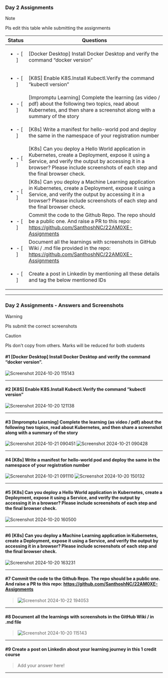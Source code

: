 ### Day 2 Assignments

> [!NOTE]
> Pls edit this table while submitting the assignments

| Status         | Questions     | 
|----------------|---------------|
| <ul><li>- [ ] </li></ul> | [Docker Desktop] Install Docker Desktop and verify the command “docker version” |
| <ul><li>- [ ] </li></ul> | [K8S] Enable K8S.Install Kubectl.Verify the command “kubectl version” |
| <ul><li>- [ ] </li></ul> | [Impromptu Learning] Complete the learning (as video / pdf) about the following two topics, read about Kubernetes, and then share a screenshot along with a summary of the story |
| <ul><li>- [ ] </li></ul> | [K8s] Write a manifest for hello-world pod and deploy the same in the namespace of your registration number |
| <ul><li>- [ ] </li></ul> | [K8s] Can you deploy a Hello World application in Kubernetes, create a Deployment, expose it using a Service, and verify the output by accessing it in a browser? Please include screenshots of each step and the final browser check. |
| <ul><li>- [ ] </li></ul> | [K8s] Can you deploy a Machine Learning application in Kubernetes, create a Deployment, expose it using a Service, and verify the output by accessing it in a browser? Please include screenshots of each step and the final browser check.  |
| <ul><li>- [ ] </li></ul> | Commit the code to the Github Repo. The repo should be a public one. And raise a PR to this repo: https://github.com/SanthoshNC/22AM0XE-Assignments |
| <ul><li>- [ ] </li></ul> | Document all the learnings with screenshots in GitHub Wiki / .md file provided in the repo: https://github.com/SanthoshNC/22AM0XE-Assignments |
| <ul><li>- [ ] </li></ul> | Create a post in Linkedin by mentioning all these details and tag the below mentioned IDs |

***

### Day 2 Assignments - Answers and Screenshots

> [!WARNING]
> Pls submit the correct screenshots

> [!CAUTION]
> Pls don't copy from others. Marks will be reduced for both students

#### #1 [Docker Desktop] Install Docker Desktop and verify the command “docker version”.
![Screenshot 2024-10-20 115143](https://github.com/user-attachments/assets/af5ca5ce-f5ff-4dce-964f-a1902a6daa55)




***

#### #2 [K8S] Enable K8S.Install Kubectl.Verify the command “kubectl version”
![Screenshot 2024-10-20 121138](https://github.com/user-attachments/assets/6fe86189-c1d7-4ec9-a9b0-2de46dfe0664)


***

#### #3 [Impromptu Learning] Complete the learning (as video / pdf) about the following two topics, read about Kubernetes, and then share a screenshot along with a summary of the story
![Screenshot 2024-10-21 090451](https://github.com/user-attachments/assets/7fea45df-785b-476a-bbdf-861bb282d453)
![Screenshot 2024-10-21 090428](https://github.com/user-attachments/assets/76f79ffe-975a-4371-8a65-ba785ee4c937)



***

#### #4 [K8s] Write a manifest for hello-world pod and deploy the same in the namespace of your registration number
![Screenshot 2024-10-21 091110](https://github.com/user-attachments/assets/61dc207d-fedf-412f-8072-3beed6cfd42c)
![Screenshot 2024-10-20 150132](https://github.com/user-attachments/assets/d0a6aaf0-3637-4e83-b894-ad5aa24fb08e)



***

#### #5 [K8s] Can you deploy a Hello World application in Kubernetes, create a Deployment, expose it using a Service, and verify the output by accessing it in a browser? Please include screenshots of each step and the final browser check.
![Screenshot 2024-10-20 160500](https://github.com/user-attachments/assets/9ea5d26d-35d6-4bd8-93ee-f0c4ba11157b)


***

#### #6 [K8s] Can you deploy a Machine Learning application in Kubernetes, create a Deployment, expose it using a Service, and verify the output by accessing it in a browser? Please include screenshots of each step and the final browser check.
![Screenshot 2024-10-20 163231](https://github.com/user-attachments/assets/8bbf06d0-6c7b-489b-83e4-3ca6517984bb)


***

#### #7 Commit the code to the Github Repo. The repo should be a public one. And raise a PR to this repo: https://github.com/SanthoshNC/22AM0XE-Assignments
>  ![Screenshot 2024-10-22 194053](https://github.com/user-attachments/assets/608a7b65-6112-4d43-a02a-c45650f6711c)


***

#### #8 Document all the learnings with screenshots in the GitHub Wiki / in .md file
> ![Screenshot 2024-10-20 115143](https://github.com/user-attachments/assets/e5bb65bc-f5a5-4ec0-bb5d-1c91708840bf)

***

#### #9 Create a post on Linkedin about your learning journey in this 1 credit course
> Add your answer here!

***
